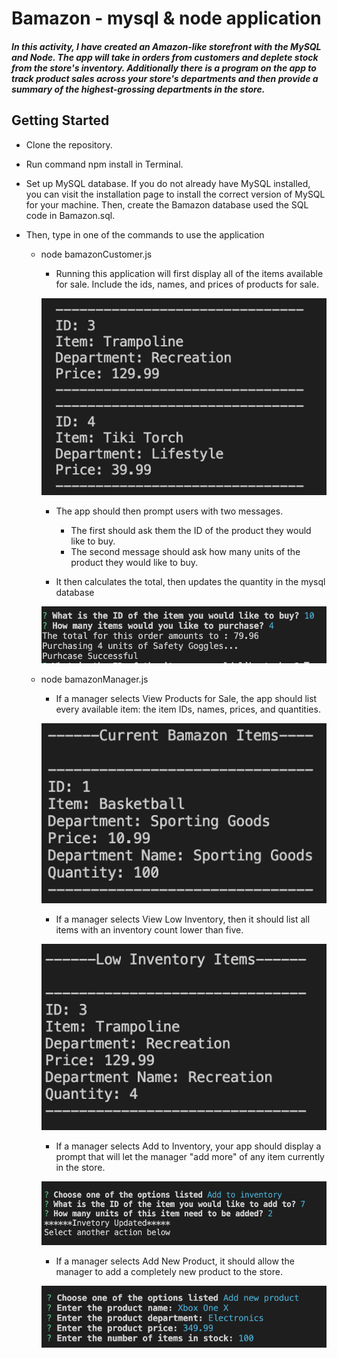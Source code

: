 

# Bamazon - mysql & node application

##### In this activity, I have created an Amazon-like storefront with the MySQL and Node. The app will take in orders from customers and deplete stock from the store's inventory. Additionally there is a program on the app to track product sales across your store's departments and then provide a summary of the highest-grossing departments in the store.


## Getting Started

* Clone the repository.

* Run command npm install in Terminal.

* Set up MySQL database. If you do not already have MySQL installed, you can visit the installation page to install the correct version of MySQL for your machine. Then, create the Bamazon database used the SQL code in Bamazon.sql.

* Then, type in one of the commands to use the application 

    * node bamazonCustomer.js

        * Running this application will first display all of the items available for sale. Include the ids, names, and prices of products for sale.

         ![](./images/display.png)

        * The app should then prompt users with two messages.
            * The first should ask them the ID of the product they would like to buy.
            * The second message should ask how many units of the product they would like to buy.

        * It then calculates the total, then updates the quantity in the mysql database

         ![](./images/second_2.png)

    * node bamazonManager.js

        * If a manager selects View Products for Sale, the app should list every available item: the item IDs, names, prices, and quantities.

        ![](./images/managerView.png)

        * If a manager selects View Low Inventory, then it should list all items with an inventory count lower than five.


        ![](./images/lowInventory.png)

        * If a manager selects Add to Inventory, your app should display a prompt that will let the manager "add more" of any item currently in the store.

        ![](./images/addInventory.png)

        * If a manager selects Add New Product, it should allow the manager to add a completely new product to the store.

        ![](./images/addProduct.png)








        

